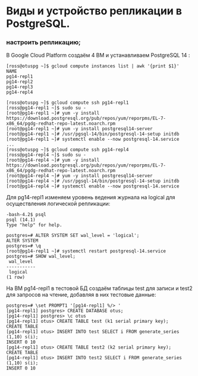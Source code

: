 # Виды и устройство репликации в PostgreSQL.
### настроить репликацию;

В Google Cloud Platform создаём 4 ВМ и устанавливаем PostgreSQL 14 :
```console
[ross@otuspg ~]$ gcloud compute instances list | awk '{print $1}'
NAME
pg14-repl1
pg14-repl2
pg14-repl3
pg14-repl4

[ross@otuspg ~]$ gcloud compute ssh pg14-repl1
[ross@pg14-repl1 ~]$ sudo su -
[root@pg14-repl1 ~]# yum -y install https://download.postgresql.org/pub/repos/yum/reporpms/EL-7-x86_64/pgdg-redhat-repo-latest.noarch.rpm
[root@pg14-repl1 ~]# yum -y install postgresql14-server
[root@pg14-repl1 ~]# /usr/pgsql-14/bin/postgresql-14-setup initdb
[root@pg14-repl1 ~]# systemctl enable --now postgresql-14.service
...
[ross@otuspg ~]$ gcloud compute ssh pg14-repl4
[ross@pg14-repl4 ~]$ sudo su -
[root@pg14-repl4 ~]# yum -y install https://download.postgresql.org/pub/repos/yum/reporpms/EL-7-x86_64/pgdg-redhat-repo-latest.noarch.rpm
[root@pg14-repl4 ~]# yum -y install postgresql14-server
[root@pg14-repl4 ~]# /usr/pgsql-14/bin/postgresql-14-setup initdb
[root@pg14-repl4 ~]# systemctl enable --now postgresql-14.service
```
Для pg14-repl1 изменяем уровень ведения журнала на logical для осуществления логической репликации:
```console
-bash-4.2$ psql 
psql (14.1)
Type "help" for help.

postgres=# ALTER SYSTEM SET wal_level = 'logical';
ALTER SYSTEM
postgres=# \q
[root@pg14-repl1 ~]# systemctl restart postgresql-14.service
postgres=# SHOW wal_level;
 wal_level 
-----------
 logical
(1 row)
```
На ВМ pg14-repl1 в тестовой БД создаём таблицы test для записи и test2 для запросов на чтение, добавляя в них тестовые данные:
```console
postgres=# \set PROMPT1 '[pg14-repl1] %/> '
[pg14-repl1] postgres> CREATE DATABASE otus;
[pg14-repl1] postgres> \c otus
[pg14-repl1] otus> CREATE TABLE test (k1 serial primary key);
CREATE TABLE
[pg14-repl1] otus> INSERT INTO test SELECT i FROM generate_series (1,10) s(i);
INSERT 0 10
[pg14-repl1] otus> CREATE TABLE test2 (k2 serial primary key);
CREATE TABLE
[pg14-repl1] otus> INSERT INTO test2 SELECT i FROM generate_series (1,10) s(i);
INSERT 0 10
```

```console
```
